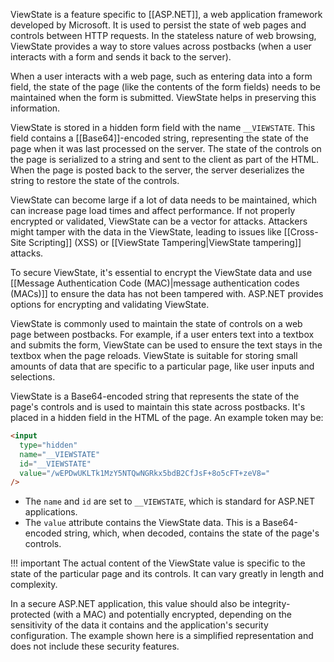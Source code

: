 ViewState is a feature specific to [[ASP.NET]], a web application framework developed by Microsoft. It is used to persist the state of web pages and controls between HTTP requests. In the stateless nature of web browsing, ViewState provides a way to store values across postbacks (when a user interacts with a form and sends it back to the server).

When a user interacts with a web page, such as entering data into a form field, the state of the page (like the contents of the form fields) needs to be maintained when the form is submitted. ViewState helps in preserving this information.

ViewState is stored in a hidden form field with the name `__VIEWSTATE`. This field contains a [[Base64]]-encoded string, representing the state of the page when it was last processed on the server. The state of the controls on the page is serialized to a string and sent to the client as part of the HTML. When the page is posted back to the server, the server deserializes the string to restore the state of the controls.

ViewState can become large if a lot of data needs to be maintained, which can increase page load times and affect performance. If not properly encrypted or validated, ViewState can be a vector for attacks. Attackers might tamper with the data in the ViewState, leading to issues like [[Cross-Site Scripting]] (XSS) or [[ViewState Tampering|ViewState tampering]] attacks.

To secure ViewState, it's essential to encrypt the ViewState data and use [[Message Authentication Code (MAC)|message authentication codes (MACs)]] to ensure the data has not been tampered with. ASP.NET provides options for encrypting and validating ViewState.

ViewState is commonly used to maintain the state of controls on a web page between postbacks. For example, if a user enters text into a textbox and submits the form, ViewState can be used to ensure the text stays in the textbox when the page reloads. ViewState is suitable for storing small amounts of data that are specific to a particular page, like user inputs and selections.

ViewState is a Base64-encoded string that represents the state of the page's controls and is used to maintain this state across postbacks. It's placed in a hidden field in the HTML of the page. An example token may be:

```html
<input
  type="hidden"
  name="__VIEWSTATE"
  id="__VIEWSTATE"
  value="/wEPDwUKLTk1MzY5NTQwNGRkx5bdB2CfJsF+8o5cFT+zeV8="
/>
```

- The `name` and `id` are set to `__VIEWSTATE`, which is standard for ASP.NET applications.
- The `value` attribute contains the ViewState data. This is a Base64-encoded string, which, when decoded, contains the state of the page's controls.

!!! important
The actual content of the ViewState value is specific to the state of the particular page and its controls. It can vary greatly in length and complexity.

In a secure ASP.NET application, this value should also be integrity-protected (with a MAC) and potentially encrypted, depending on the sensitivity of the data it contains and the application's security configuration. The example shown here is a simplified representation and does not include these security features.
